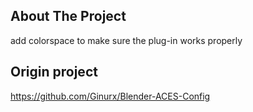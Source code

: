 ## About The Project
add colorspace to make sure the plug-in works properly

## Origin project
https://github.com/Ginurx/Blender-ACES-Config